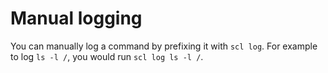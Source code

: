 # Manual logging

You can manually log a command by prefixing it with `scl log`.
For example to log `ls -l /`, you would run `scl log ls -l /`.
